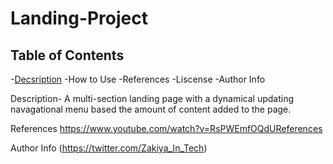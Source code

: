 # Landing-Project

## Table of Contents
-[Decsription](#Decsription)
-How to Use
-References
-Liscense
-Author Info

Description-
A multi-section landing page with a dynamical updating navagational menu based the amount of content added to the page.

References
https://www.youtube.com/watch?v=RsPWEmfOQdUReferences


Author Info
(https://twitter.com/Zakiya_In_Tech)

